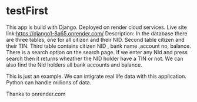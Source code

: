 # testFirst

This app is build with Django.
Deployed on render cloud services.
Live site link:https://django1-8a65.onrender.com/
Description:
In the database there are three tables, one for all citizen and their NID.
Second table citizen and their TIN.
Third table contains citizen NID , bank name ,account no, balance.
There is a search option on the search page.
If we enter any NId and press search then it returns wheather the NID holder have a TIN or not.
We can also find the Nid holders all bank accounts and balance.

This is just an example. We can intigrate real life data with this application.
Python can handle millions of data.

Thanks to onrender.com
